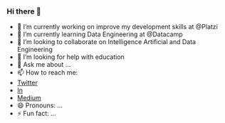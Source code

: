 ### Hi there 👋

- 🔭 I’m currently working on improve my development skills at @Platzi
- 🌱 I’m currently learning Data Engineering at @Datacamp
- 👯 I’m looking to collaborate on Intelligence Artificial and Data Engineering
- 🤔 I’m looking for help with education
- 💬 Ask me about ...
- 📫 How to reach me: 
 - [Twitter](https://twitter.com/Any_PaoCS)
 - [In](https://www.linkedin.com/in/anypaocs)
 - [Medium](https://medium.com/@any.cespedes8)
- 😄 Pronouns: ...
- ⚡ Fun fact: ...

